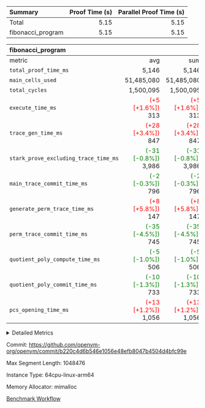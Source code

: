 | Summary | Proof Time (s) | Parallel Proof Time (s) |
|:---|---:|---:|
| Total |  5.15 |  5.15 |
| fibonacci_program |  5.15 |  5.15 |


| fibonacci_program |||||
|:---|---:|---:|---:|---:|
|metric|avg|sum|max|min|
| `total_proof_time_ms ` |  5,146 |  5,146 |  5,146 |  5,146 |
| `main_cells_used     ` |  51,485,080 |  51,485,080 |  51,485,080 |  51,485,080 |
| `total_cycles        ` |  1,500,095 |  1,500,095 |  1,500,095 |  1,500,095 |
| `execute_time_ms     ` | <span style='color: red'>(+5 [+1.6%])</span> 313 | <span style='color: red'>(+5 [+1.6%])</span> 313 | <span style='color: red'>(+5 [+1.6%])</span> 313 | <span style='color: red'>(+5 [+1.6%])</span> 313 |
| `trace_gen_time_ms   ` | <span style='color: red'>(+28 [+3.4%])</span> 847 | <span style='color: red'>(+28 [+3.4%])</span> 847 | <span style='color: red'>(+28 [+3.4%])</span> 847 | <span style='color: red'>(+28 [+3.4%])</span> 847 |
| `stark_prove_excluding_trace_time_ms` | <span style='color: green'>(-31 [-0.8%])</span> 3,986 | <span style='color: green'>(-31 [-0.8%])</span> 3,986 | <span style='color: green'>(-31 [-0.8%])</span> 3,986 | <span style='color: green'>(-31 [-0.8%])</span> 3,986 |
| `main_trace_commit_time_ms` | <span style='color: green'>(-2 [-0.3%])</span> 796 | <span style='color: green'>(-2 [-0.3%])</span> 796 | <span style='color: green'>(-2 [-0.3%])</span> 796 | <span style='color: green'>(-2 [-0.3%])</span> 796 |
| `generate_perm_trace_time_ms` | <span style='color: red'>(+8 [+5.8%])</span> 147 | <span style='color: red'>(+8 [+5.8%])</span> 147 | <span style='color: red'>(+8 [+5.8%])</span> 147 | <span style='color: red'>(+8 [+5.8%])</span> 147 |
| `perm_trace_commit_time_ms` | <span style='color: green'>(-35 [-4.5%])</span> 745 | <span style='color: green'>(-35 [-4.5%])</span> 745 | <span style='color: green'>(-35 [-4.5%])</span> 745 | <span style='color: green'>(-35 [-4.5%])</span> 745 |
| `quotient_poly_compute_time_ms` | <span style='color: green'>(-5 [-1.0%])</span> 506 | <span style='color: green'>(-5 [-1.0%])</span> 506 | <span style='color: green'>(-5 [-1.0%])</span> 506 | <span style='color: green'>(-5 [-1.0%])</span> 506 |
| `quotient_poly_commit_time_ms` | <span style='color: green'>(-10 [-1.3%])</span> 733 | <span style='color: green'>(-10 [-1.3%])</span> 733 | <span style='color: green'>(-10 [-1.3%])</span> 733 | <span style='color: green'>(-10 [-1.3%])</span> 733 |
| `pcs_opening_time_ms ` | <span style='color: red'>(+13 [+1.2%])</span> 1,056 | <span style='color: red'>(+13 [+1.2%])</span> 1,056 | <span style='color: red'>(+13 [+1.2%])</span> 1,056 | <span style='color: red'>(+13 [+1.2%])</span> 1,056 |



<details>
<summary>Detailed Metrics</summary>

| group | num_segments | keygen_time_ms | commit_exe_time_ms |
| --- | --- | --- | --- |
| fibonacci_program | 1 | 395 | 5 | 

| group | air_name | quotient_deg | interactions | constraints |
| --- | --- | --- | --- | --- |
| fibonacci_program | AccessAdapterAir<16> | 4 | 5 | 11 | 
| fibonacci_program | AccessAdapterAir<2> | 4 | 5 | 11 | 
| fibonacci_program | AccessAdapterAir<32> | 4 | 5 | 11 | 
| fibonacci_program | AccessAdapterAir<4> | 4 | 5 | 11 | 
| fibonacci_program | AccessAdapterAir<64> | 4 | 5 | 11 | 
| fibonacci_program | AccessAdapterAir<8> | 4 | 5 | 11 | 
| fibonacci_program | BitwiseOperationLookupAir<8> | 2 | 2 | 4 | 
| fibonacci_program | MemoryMerkleAir<8> | 4 | 4 | 38 | 
| fibonacci_program | PersistentBoundaryAir<8> | 4 | 3 | 5 | 
| fibonacci_program | PhantomAir | 4 | 3 | 4 | 
| fibonacci_program | Poseidon2PeripheryAir<BabyBearParameters>, 1> | 2 | 1 | 286 | 
| fibonacci_program | ProgramAir | 1 | 1 | 4 | 
| fibonacci_program | RangeTupleCheckerAir<2> | 1 | 1 | 4 | 
| fibonacci_program | Rv32HintStoreAir | 4 | 19 | 21 | 
| fibonacci_program | VariableRangeCheckerAir | 1 | 1 | 4 | 
| fibonacci_program | VmAirWrapper<Rv32BaseAluAdapterAir, BaseAluCoreAir<4, 8> | 4 | 19 | 30 | 
| fibonacci_program | VmAirWrapper<Rv32BaseAluAdapterAir, LessThanCoreAir<4, 8> | 4 | 17 | 35 | 
| fibonacci_program | VmAirWrapper<Rv32BaseAluAdapterAir, ShiftCoreAir<4, 8> | 4 | 23 | 84 | 
| fibonacci_program | VmAirWrapper<Rv32BranchAdapterAir, BranchEqualCoreAir<4> | 4 | 11 | 17 | 
| fibonacci_program | VmAirWrapper<Rv32BranchAdapterAir, BranchLessThanCoreAir<4, 8> | 4 | 13 | 32 | 
| fibonacci_program | VmAirWrapper<Rv32CondRdWriteAdapterAir, Rv32JalLuiCoreAir> | 4 | 10 | 15 | 
| fibonacci_program | VmAirWrapper<Rv32JalrAdapterAir, Rv32JalrCoreAir> | 4 | 16 | 16 | 
| fibonacci_program | VmAirWrapper<Rv32LoadStoreAdapterAir, LoadSignExtendCoreAir<4, 8> | 4 | 18 | 21 | 
| fibonacci_program | VmAirWrapper<Rv32LoadStoreAdapterAir, LoadStoreCoreAir<4> | 4 | 17 | 27 | 
| fibonacci_program | VmAirWrapper<Rv32MultAdapterAir, DivRemCoreAir<4, 8> | 4 | 25 | 72 | 
| fibonacci_program | VmAirWrapper<Rv32MultAdapterAir, MulHCoreAir<4, 8> | 4 | 24 | 23 | 
| fibonacci_program | VmAirWrapper<Rv32MultAdapterAir, MultiplicationCoreAir<4, 8> | 4 | 19 | 13 | 
| fibonacci_program | VmAirWrapper<Rv32RdWriteAdapterAir, Rv32AuipcCoreAir> | 4 | 11 | 12 | 
| fibonacci_program | VmConnectorAir | 4 | 3 | 8 | 

| group | air_name | segment | rows | prep_cols | perm_cols | main_cols | cells |
| --- | --- | --- | --- | --- | --- | --- | --- |
| fibonacci_program | AccessAdapterAir<8> | 0 | 32 |  | 12 | 17 | 928 | 
| fibonacci_program | BitwiseOperationLookupAir<8> | 0 | 65,536 | 3 | 8 | 2 | 655,360 | 
| fibonacci_program | MemoryMerkleAir<8> | 0 | 256 |  | 12 | 32 | 11,264 | 
| fibonacci_program | PersistentBoundaryAir<8> | 0 | 32 |  | 8 | 20 | 896 | 
| fibonacci_program | PhantomAir | 0 | 2 |  | 8 | 6 | 28 | 
| fibonacci_program | Poseidon2PeripheryAir<BabyBearParameters>, 1> | 0 | 256 |  | 8 | 300 | 78,848 | 
| fibonacci_program | ProgramAir | 0 | 4,096 |  | 8 | 10 | 73,728 | 
| fibonacci_program | RangeTupleCheckerAir<2> | 0 | 524,288 | 2 | 8 | 1 | 4,718,592 | 
| fibonacci_program | Rv32HintStoreAir | 0 | 4 |  | 24 | 32 | 224 | 
| fibonacci_program | VariableRangeCheckerAir | 0 | 262,144 | 2 | 8 | 1 | 2,359,296 | 
| fibonacci_program | VmAirWrapper<Rv32BaseAluAdapterAir, BaseAluCoreAir<4, 8> | 0 | 1,048,576 |  | 28 | 36 | 67,108,864 | 
| fibonacci_program | VmAirWrapper<Rv32BaseAluAdapterAir, LessThanCoreAir<4, 8> | 0 | 524,288 |  | 24 | 37 | 31,981,568 | 
| fibonacci_program | VmAirWrapper<Rv32BranchAdapterAir, BranchEqualCoreAir<4> | 0 | 262,144 |  | 16 | 26 | 11,010,048 | 
| fibonacci_program | VmAirWrapper<Rv32BranchAdapterAir, BranchLessThanCoreAir<4, 8> | 0 | 4 |  | 20 | 32 | 208 | 
| fibonacci_program | VmAirWrapper<Rv32CondRdWriteAdapterAir, Rv32JalLuiCoreAir> | 0 | 131,072 |  | 16 | 18 | 4,456,448 | 
| fibonacci_program | VmAirWrapper<Rv32JalrAdapterAir, Rv32JalrCoreAir> | 0 | 16 |  | 20 | 28 | 768 | 
| fibonacci_program | VmAirWrapper<Rv32LoadStoreAdapterAir, LoadStoreCoreAir<4> | 0 | 16 |  | 28 | 40 | 1,088 | 
| fibonacci_program | VmAirWrapper<Rv32RdWriteAdapterAir, Rv32AuipcCoreAir> | 0 | 8 |  | 16 | 21 | 296 | 
| fibonacci_program | VmConnectorAir | 0 | 2 | 1 | 8 | 4 | 24 | 

| group | segment | trace_gen_time_ms | total_proof_time_ms | total_cycles | total_cells | stark_prove_excluding_trace_time_ms | quotient_poly_compute_time_ms | quotient_poly_commit_time_ms | perm_trace_commit_time_ms | pcs_opening_time_ms | main_trace_commit_time_ms | main_cells_used | generate_perm_trace_time_ms | execute_time_ms |
| --- | --- | --- | --- | --- | --- | --- | --- | --- | --- | --- | --- | --- | --- | --- |
| fibonacci_program | 0 | 847 | 5,146 | 1,500,095 | 122,458,476 | 3,986 | 506 | 733 | 745 | 1,056 | 796 | 51,485,080 | 147 | 313 | 

</details>


Commit: https://github.com/openvm-org/openvm/commit/b220c4d6b546e1056e48efb8047b4504d4bfc99e

Max Segment Length: 1048476

Instance Type: 64cpu-linux-arm64

Memory Allocator: mimalloc

[Benchmark Workflow](https://github.com/openvm-org/openvm/actions/runs/12971201038)
